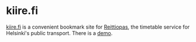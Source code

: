 # kiire.fi #

[kiire.fi](http://kiire.fi/) is a convenient bookmark site for
[Reittiopas](http://www.reittiopas.fi/),
the timetable service for Helsinki's public transport.
There is a [demo](http://demo.kiire.fi/).
